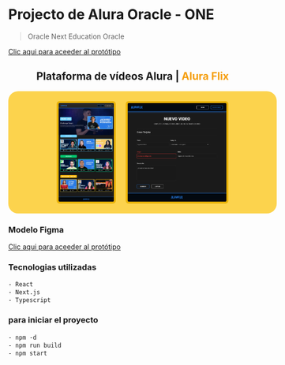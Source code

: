 
# Projecto de Alura Oracle - ONE
 > Oracle Next Education Oracle

[Clic aqui para aceeder al protótipo](https://github.com/RoberthLeal96)

<h2 align="center">Plataforma de vídeos Alura | <span span style="color: #f59e0b;">Alura Flix</span></h2>

<div align="center" style="width: 100%; margin: 0 auto; display: flex; gap: 20px; justify-content: center; background-color: #fcd34d; padding: 20px; border: 5px solid fcd34d; border-radius: 20px;">
    <img height="200px" src="./src/img/AluraFlixHome.png" style="border: 4px solid #eab308; border-radius: 6px;"></img>
    <img height="200px" src="./src/img/AluraFlixNovoVideo.png" style="border: 4px solid #eab308; border-radius: 6px;"></img>
</div>

### Modelo Figma 
[Clic aqui para aceeder al protótipo](https://www.figma.com/design/fq7mKIvvVXYylv8eti3hjm/New-AluraFlix---ESP?node-id=1-193&t=dROnIUoH3iKPevzL-0)

### Tecnologias utilizadas
    - React
    - Next.js
    - Typescript

### para iniciar el proyecto
    - npm -d
    - npm run build
    - npm start
